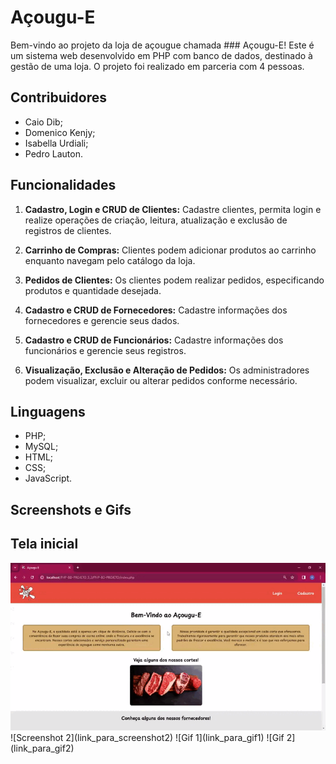 # Açougu-E 

Bem-vindo ao projeto da loja de açougue chamada ### Açougu-E! Este é um sistema web desenvolvido em PHP com banco de dados, destinado à gestão de uma loja. O projeto foi realizado em parceria com 4 pessoas.

## Contribuidores

- Caio Dib;
- Domenico Kenjy;
- Isabella Urdiali;
- Pedro Lauton.


## Funcionalidades

1. **Cadastro, Login e CRUD de Clientes:** Cadastre clientes, permita login e realize operações de criação, leitura, atualização e exclusão de registros de clientes.
   
2. **Carrinho de Compras:** Clientes podem adicionar produtos ao carrinho enquanto navegam pelo catálogo da loja.
   
3. **Pedidos de Clientes:** Os clientes podem realizar pedidos, especificando produtos e quantidade desejada.
   
4. **Cadastro e CRUD de Fornecedores:** Cadastre informações dos fornecedores e gerencie seus dados.
   
5. **Cadastro e CRUD de Funcionários:** Cadastre informações dos funcionários e gerencie seus registros.
   
6. **Visualização, Exclusão e Alteração de Pedidos:** Os administradores podem visualizar, excluir ou alterar pedidos conforme necessário.


## Linguagens

- PHP;
- MySQL;
- HTML;
- CSS;
- JavaScript.


## Screenshots e Gifs

## Tela inicial
<img src="./gifs/d81596d3-54ee-4132-8f09-1ba27e4763f2.gif">
![Screenshot 2](link_para_screenshot2)
![Gif 1](link_para_gif1)
![Gif 2](link_para_gif2)

